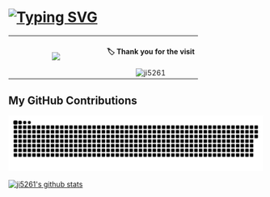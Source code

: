 <h1><a href="https://git.io/typing-svg"><img src="https://readme-typing-svg.herokuapp.com?font=Fira+Code&pause=1000&color=F6A4F7&width=435&lines=hello%2CI%E2%80%99m+ji5261" alt="Typing SVG" /></a></h1>
<table align="center">
<div align="center">
    <tr>
        <td width="50%"  align="center">
      <img  height="200px" src="https://github-readme-stats.vercel.app/api/top-langs/?username=ji5261&layout=compact" />
        </td>
        <td valign="top" width="50%">

#### 🏷️ <a target="_blank">Thank you for the visit</a>
<div align="center"><img src="https://count.getloli.com/get/@ji5261?theme=gelbooru" alt="ji5261" /></div>
</td>
    </tr>
    </div>
</table>

## My GitHub Contributions

<div align="center"><img src="https://raw.githubusercontent.com/Achuan-2/Achuan-2/main/assets/github-contribution-grid-snake.svg" ></div>

[![ji5261's github stats](https://github-readme-stats.vercel.app/api?username=ji5261&show_icons=true)](https://github.com/anuraghazra/github-readme-stats)

